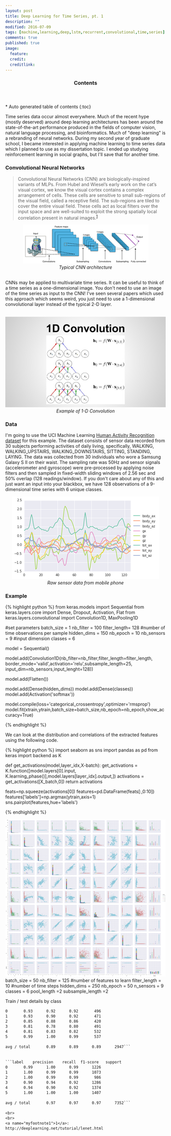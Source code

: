 ```yaml
---
layout: post
title: Deep Learning for Time Series, pt. 1
description: ""
modified: 2016-07-09
tags: [machine,learning,deep,lstm,recurrent,convolutional,time,series]
comments: true
published: true
image:
  feature: 
  credit: 
  creditlink: 
---
```


<section id="table-of-contents" class="toc">
  <header>
    <h3>Contents</h3>
  </header>
<div id="drawer" markdown="1">
*  Auto generated table of contents
{:toc}
</div>
</section><!-- /#table-of-contents -->

Time series data occur almost everywhere.  Much of the recent hype (mostly deserved) around deep learning architectures has been around the state-of-the-art performance produced in the fields of computer vision, natural language processing, and bioinformatics.  Much of "deep learning" is a rebranding of neural networks.  During my second year of graduate school, I became interested in applying machine learning to time series data which I planned to use as my dissertation topic.  I ended up studying reinforcement learning in social graphs, but I'll save that for another time.  

### Convolutional Neural Networks

>Convolutional Neural Networks (CNN) are biologically-inspired variants of MLPs. From Hubel and Wiesel’s early work on the cat’s visual cortex, we know the visual cortex contains a complex arrangement of cells. These cells are sensitive to small sub-regions of the visual field, called a receptive field. The sub-regions are tiled to cover the entire visual field. These cells act as local filters over the input space and are well-suited to exploit the strong spatially local correlation present in natural images.<sup>[1](#myfootnote1)</sup>

<p>
    <center><img src="/images/Typical_cnn.png"><br>
    <em>Typical CNN architecture</em></center>
</p>
<br>
CNNs may be applied to multivariate time series.  It can be useful to think of a time series as a one-dimensional image.  You don't need to use an image of the time series as input to the CNN!  I've seen several papers which used this approach which seems weird, you just need to use a 1-dimensional convolutional layer instead of the typical 2-D layer.
<br>
<br>

<p>
    <center><img src="/images/1d_convolution_ex"><br>
    <em>Example of 1-D Convolution</em></center>
</p>

### Data

I'm going to use the UCI Machine Learning <a href="https://archive.ics.uci.edu/ml/datasets/Human+Activity+Recognition+Using+Smartphones">Human Activity Recognition dataset</a> for this example.  The dataset consists of sensor data recorded from 30 subjects performing activities of daily living, specifically, WALKING, WALKING_UPSTAIRS, WALKING_DOWNSTAIRS, SITTING, STANDING, LAYING.  The data was collected from 30 individuals who wore a Samsung Galaxy S II on their waist.  The sampling rate was 50Hz and sensor signals (accelerometer and gyroscope) were pre-processed by applying noise filters and then sampled in fixed-width sliding windows of 2.56 sec and 50% overlap (128 readings/window).  If you don't care about any of this and just want an input into your blackbox, we have 128 observations of a 9-dimensional time series with 6 unique classes.


<p>
    <center><img src="/images/raw.png"><br>
    <em>Raw sensor data from mobile phone</em></center>
</p>


### Example

{% highlight python %}
from keras.models import Sequential
from keras.layers.core import Dense, Dropout, Activation, Flat
from keras.layers.convolutional import Convolution1D, MaxPooling1D

#set parameters
batch_size = 1
nb_filter = 100
filter_length= 128 #number of time observations per sample
hidden_dims = 150
nb_epoch = 10
nb_sensors = 9 #input dimension
classes = 6

model = Sequential()

model.add(Convolution1D(nb_filter=nb_filter,filter_length=filter_length,\
border_mode='valid',activation='relu',subsample_length=25,\
input_dim=nb_sensors,input_lenght=128))

model.add(Flatten())

model.add(Dense(hidden_dims))
model.add(Dense(classes))
model.add(Activation('softmax'))

model.compile(loss='categorical_crossentropy',optimizer='rmsprop')
model.fit(xtrain,ytrain,batch_size=batch_size,nb_epoch=nb_epoch,show_accuracy=True)




{% endhighlight %}


We can look at the distribution and correlations of the extracted features using the following code.

{% highlight python %}
import seaborn as sns
import pandas as pd
from keras import backend as K

def get_activations(model,layer_idx,X-batch):
	get_activations = K.function([model.layers[0].input, K.learning_phase()],model.layers[layer_idx].output,])
	activations = get_activations([X_batch,0])
	return activations

feats=np.squeeze(activations[0])
features=pd.DataFrame(feats[:,0:10])
features['labels']=np.argmax(ytrain,axis=1)
sns.pairplot(features,hue='labels')


{% endhighlight %}

<img src="/images/features.png">
batch_size = 50
nb_filter = 125 #number of features to learn
filter_length = 10 #number of time steps
hidden_dims = 250
nb_epoch = 50
n_sensors = 9
classes = 6
pool_length =2
subsample_length =2

Train / test details by class

```label    precision    recall  f1-score   support
0       0.93      0.92      0.92       496
1       0.93      0.90      0.92       471
2       0.85      0.88      0.86       420
3       0.81      0.78      0.80       491
4       0.81      0.83      0.82       532
5       0.99      1.00      0.99       537

avg / total       0.89      0.89      0.89      2947```


```label	precision    recall  f1-score   support
0       0.99      1.00      0.99      1226
1       1.00      0.99      0.99      1073
2       1.00      0.99      0.99       986
3       0.90      0.94      0.92      1286
4       0.94      0.90      0.92      1374
5       1.00      1.00      1.00      1407

avg / total       0.97      0.97      0.97      7352```

<br>
<br>
<a name="myfootnote1">1</a>: http://deeplearning.net/tutorial/lenet.html
